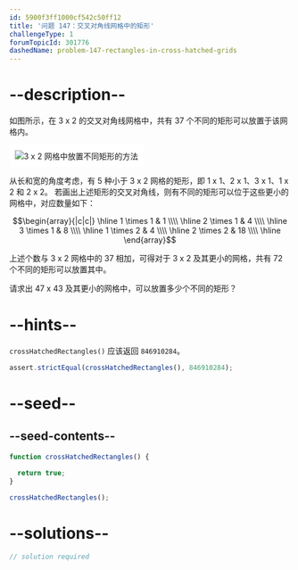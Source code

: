 ```yaml
---
id: 5900f3ff1000cf542c50ff12
title: '问题 147：交叉对角线网格中的矩形'
challengeType: 1
forumTopicId: 301776
dashedName: problem-147-rectangles-in-cross-hatched-grids
---
```


# --description--

如图所示，在 3 x 2 的交叉对角线网格中，共有 37 个不同的矩形可以放置于该网格内。

<img class="img-responsive center-block" alt="3 x 2 网格中放置不同矩形的方法" src="https://cdn.freecodecamp.org/curriculum/project-euler/rectangles-in-cross-hatched-grids.png" style="background-color: white; padding: 10px;" />

从长和宽的角度考虑，有 5 种小于 3 x 2 网格的矩形，即 1 x 1、2 x 1、3 x 1、1 x 2 和 2 x 2。 若画出上述矩形的交叉对角线，则有不同的矩形可以位于这些更小的网格中，对应数量如下：

$$\begin{array}{|c|c|} \hline 1 \times 1 & 1  \\\\ \hline 2 \times 1 & 4  \\\\ \hline 3 \times 1 & 8  \\\\ \hline 1 \times 2 & 4  \\\\ \hline 2 \times 2 & 18 \\\\ \hline \end{array}$$

上述个数与 3 x 2 网格中的 37 相加，可得对于 3 x 2 及其更小的网格，共有 72 个不同的矩形可以放置其中。

请求出 47 x 43 及其更小的网格中，可以放置多少个不同的矩形？

# --hints--

`crossHatchedRectangles()` 应该返回 `846910284`。

```js
assert.strictEqual(crossHatchedRectangles(), 846910284);
```

# --seed--

## --seed-contents--

```js
function crossHatchedRectangles() {

  return true;
}

crossHatchedRectangles();
```

# --solutions--

```js
// solution required
```
